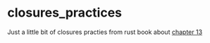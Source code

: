 # closures_practices
Just a little bit of closures practies from rust book about [chapter 13](https://doc.rust-lang.org/book/ch13-01-closures.html)
